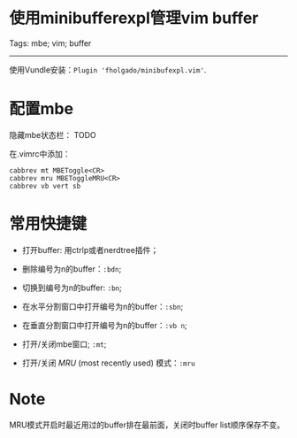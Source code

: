 # 使用minibufferexpl管理vim buffer
Tags: mbe; vim; buffer

------

使用Vundle安装：`Plugin 'fholgado/minibufexpl.vim'`.

# 配置mbe

隐藏mbe状态栏： TODO

在.vimrc中添加：

    cabbrev mt MBEToggle<CR>
    cabbrev mru MBEToggleMRU<CR>
    cabbrev vb vert sb

# 常用快捷键

* 打开buffer: 用ctrlp或者nerdtree插件；

* 删除编号为n的buffer：`:bdn`;

* 切换到编号为n的buffer: `:bn`;

* 在水平分割窗口中打开编号为n的buffer：`:sbn`;

* 在垂直分割窗口中打开编号为n的buffer：`:vb n`;

* 打开/关闭mbe窗口; `:mt`;

* 打开/关闭 *MRU* (most recently used) 模式：`:mru`

# Note

MRU模式开启时最近用过的buffer排在最前面，关闭时buffer list顺序保存不变。
